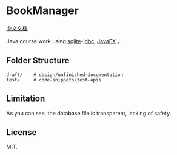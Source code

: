 # BookManager

[中文文档](README-zh.md)

Java course work using [sqlite][1]-[jdbc][2], [JavaFX][3] 。

## Folder Structure

    draft/    # design/unfinished-documentation
    test/     # code-snippets/test-apis

## Limitation

As you can see, the database file is transparent, lacking of safety.

## License

MIT.


[1]: https://sqlite.org
[2]: https://github.com/xerial/sqlite-jdbc
[3]: https://en.wikipedia.org/wiki/JavaFX
